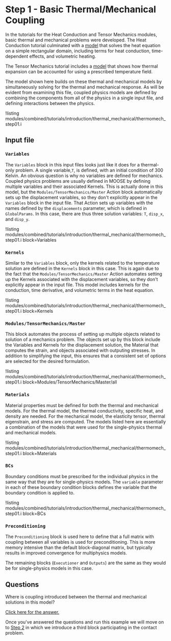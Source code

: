 # Step 1 - Basic Thermal/Mechanical Coupling

In the tutorials for the Heat Conduction and Tensor Mechanics modules,
basic thermal and mechanical problems were developed. The Heat Conduction tutorial
culminated with a [model](heat_conduction/tutorials/introduction/therm_step03a.md)
that solves the heat equation on a simple rectangular domain, including terms
for heat conduction, time-dependent effects, and volumetric heating.

The Tensor Mechanics tutorial includes a [model](tensor_mechanics/tutorials/introduction/step03a.md)
that shows how thermal expansion can be accounted for using a prescribed
temperature field.

The model shown here builds on these thermal and mechanical models by simultaneously
solving for the thermal and mechanical response. As will be evident from examining this file,
coupled physics models are defined by combining the components from all of the physics
in a single input file, and defining interactions between the physics.

!listing modules/combined/tutorials/introduction/thermal_mechanical/thermomech_step01.i

## Input file

### `Variables`

The `Variables` block in this input files looks just like it does for a thermal-only
problem. A single variable,`T`, is defined, with an initial condition of 300 Kelvin.
An obvious question is why no variables are defined for mechanics. Coupled physics 
problems are usually defined in MOOSE by defining multiple variables and their associated
Kernels. This is actually done in this model, but the `Modules/TensorMechanics/Master` Action
block automatically sets up the displacement variables, so they don't explicitly 
appear in the `Variables` block in the input file. That Action sets up variables
with the names defined by the `displacements` parameter, which is defined in
`GlobalParams`. In this case, there are thus three solution variables: `T`, `disp_x`,
  and `disp_y`.

!listing modules/combined/tutorials/introduction/thermal_mechanical/thermomech_step01.i block=Variables

### `Kernels`

Similar to the `Variables` block, only the kernels related to the temperature solution
are defined in the `Kernels` block in this case. This is again due to the fact
that the `Modules/TensorMechanics/Master` Action automates setting up the Kernels associated
with the displacement variables, so they don't explicitly appear in the input file.
This model includes kernels for the conduction, time derivative, and volumetric terms
in the heat equation.

!listing modules/combined/tutorials/introduction/thermal_mechanical/thermomech_step01.i block=Kernels

### `Modules/TensorMechanics/Master`

This block automates the process of setting up multiple objects related to solution of
a mechanics problem. The objects set up by this block include the Variables and
Kernels for the displacement solution, the Material that computes the strain, and
objects associated with outputing stresses. In addition to simplifying the input,
this ensures that a consistent set of options are selected for the desired formulation.

!listing modules/combined/tutorials/introduction/thermal_mechanical/thermomech_step01.i block=Modules/TensorMechanics/Master/all

### `Materials`

Material properties must be defined for both the thermal and mechanical models. 
For the thermal model, the thermal conductivity, specific heat, and density
are needed. For the mechanical model, the elasticity tensor, thermal eigenstrain, and stress
are computed. The models listed here are essentially a combination of the models
that were used for the single-physics thermal and mechanical models.

!listing modules/combined/tutorials/introduction/thermal_mechanical/thermomech_step01.i block=Materials

### `BCs`

Boundary conditions must be prescribed for the individual physics in the same way
that they are for single-physics models. The `variable` parameter in each of these
boundary condition blocks defines the variable that the boundary condition is
applied to.

!listing modules/combined/tutorials/introduction/thermal_mechanical/thermomech_step01.i block=BCs

### `Preconditioning`

The `Preconditioning` block is used here to define that a full matrix with coupling
between all variables is used for preconditioning. This is more memory intensive
than the default block-diagonal matrix, but typically results in improved convergence
for multiphysics models.

The remaining blocks (`Executioner` and `Outputs`) are the same as they would be for
single-physics models in this case.


## Questions

Where is coupling introduced between the thermal and mechanical solutions in
this model?

[Click here for the answer.](combined/tutorials/introduction/thermomech_answer01.md)

Once you've answered the questions and run this example we will move on to
[Step 2](combined/tutorials/introduction/step02.md) in which we introduce
a third block participating in the contact problem.
